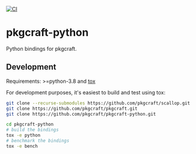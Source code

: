 [![CI](https://github.com/pkgcraft/pkgcraft-python/workflows/CI/badge.svg)](https://github.com/pkgcraft/pkgcraft-python/actions/workflows/ci.yml)

# pkgcraft-python

Python bindings for pkgcraft.

## Development

Requirements: >=python-3.8 and [tox](https://pypi.org/project/tox/)

For development purposes, it's easiest to build and test using tox:

```bash
git clone --recurse-submodules https://github.com/pkgcraft/scallop.git
git clone https://github.com/pkgcraft/pkgcraft.git
git clone https://github.com/pkgcraft/pkgcraft-python.git

cd pkgcraft-python
# build the bindings
tox -e python
# benchmark the bindings
tox -e bench
```
